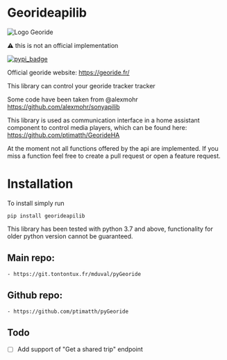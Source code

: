 # Georideapilib
![Logo Georide](georide-logo.png)

⚠️ this is not an official implementation

[![pypi_badge](https://img.shields.io/pypi/v/georideapilib?style=for-the-badge)](https://pypi.org/project/georideapilib/)

Official georide website: https://georide.fr/

This library can control your georide tracker tracker


Some code have been taken from @alexmohr https://github.com/alexmohr/sonyapilib

This library is used as communication interface in a home assistant component to control media players, which can be found here: https://github.com/ptimatth/GeorideHA

At the moment not all functions offered by the api are implemented. If you miss a function feel free to create a pull request or open a feature request.

# Installation
To install simply run
```
pip install georideapilib
```

This library has been tested with python 3.7 and above, functionality for older python version cannot be guaranteed.

## Main repo:
	- https://git.tontontux.fr/mduval/pyGeoride
## Github repo:
 	- https://github.com/ptimatth/pyGeoride

## Todo
- [ ] Add support of "Get a shared trip" endpoint
